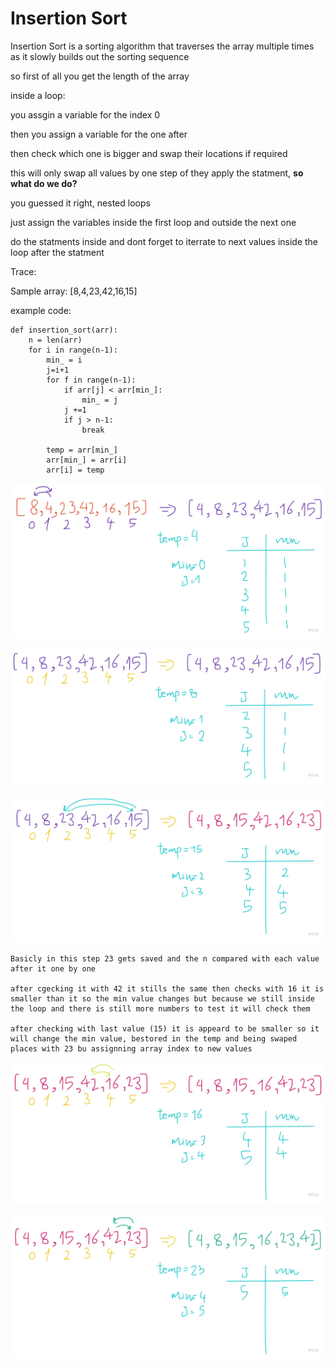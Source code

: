 # Insertion Sort

Insertion Sort is a sorting algorithm that traverses the array multiple times as it slowly builds out the sorting sequence

so first of all you get the length of the array

inside a loop:

you assgin a variable for the index 0

then you assign a variable for the one after

then check which one is bigger and swap their locations if required

this will only swap all values by one step of they apply the statment, **so what do we do?**

you guessed it right, nested loops

just assign the variables inside the first loop and outside the next one

do the statments inside and dont forget to iterrate to next values inside the loop after the statment

Trace:

Sample array: [8,4,23,42,16,15]


example code:

```
def insertion_sort(arr):
    n = len(arr)
    for i in range(n-1):
        min_ = i
        j=i+1
        for f in range(n-1):
            if arr[j] < arr[min_]:
                min_ = j
            j +=1
            if j > n-1:
                break

        temp = arr[min_]
        arr[min_] = arr[i]
        arr[i] = temp
```

![image](../../../assets/b1.jpg)

![image](../../../assets/b2.jpg)

![image](../../../assets/b3.jpg)

```
Basicly in this step 23 gets saved and the n compared with each value after it one by one

after cgecking it with 42 it stills the same then checks with 16 it is smaller than it so the min value changes but because we still inside the loop and there is still more numbers to test it will check them

after checking with last value (15) it is appeard to be smaller so it will change the min value, bestored in the temp and being swaped places with 23 bu assignning array index to new values 
```

![image](../../../assets/b4.jpg)

![image](../../../assets/b5.jpg)

